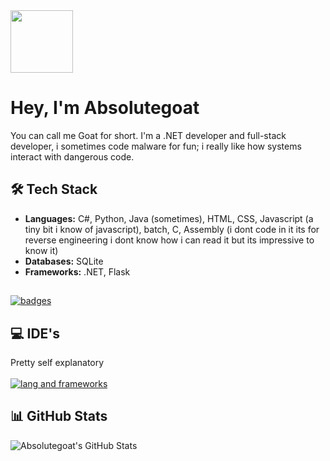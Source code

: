 <img src="https://avatars.githubusercontent.com/u/212649737?v=4" style="height: 100px; width: 100px;"/>

# Hey, I'm Absolutegoat
You can call me Goat for short. I'm a .NET developer and full-stack developer, i sometimes code malware for fun; i really like how systems interact with dangerous code.

## 🛠️ Tech Stack
- **Languages:** C#, Python, Java (sometimes), HTML, CSS, Javascript (a tiny bit i know of javascript), batch, C, Assembly (i dont code in it its for reverse engineering i dont know how i can read it but its impressive to know it)
- **Databases:** SQLite
- **Frameworks:** .NET, Flask
##
[![badges](https://skillicons.dev/icons?i=py,java,dotnet,cs,sqlite,flask,c)](https://skillicons.dev)

## 💻 IDE's
Pretty self explanatory</br>
</br>
[![lang and frameworks](https://skillicons.dev/icons?i=visualstudio,vscode)](https://skillicons.dev)

## 📊 GitHub Stats
![Absolutegoat's GitHub Stats](https://github-readme-stats.vercel.app/api?username=absolutegoat&show_icons=true&theme=dark)
